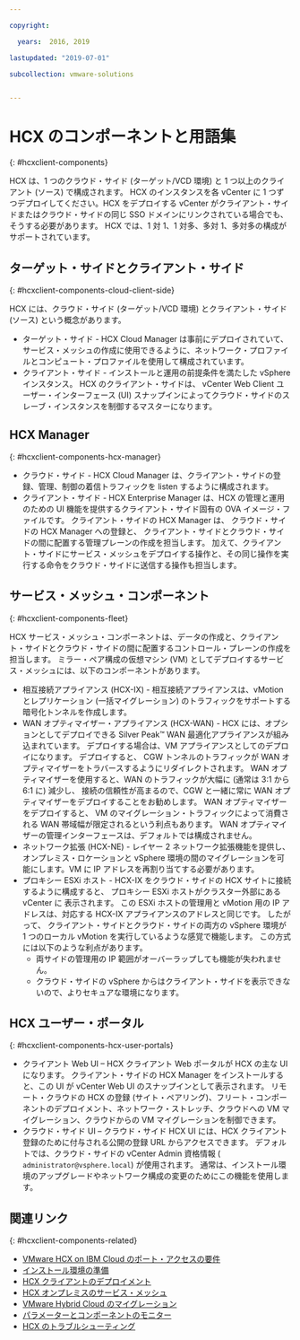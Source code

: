 ```yaml
---

copyright:

  years:  2016, 2019

lastupdated: "2019-07-01"

subcollection: vmware-solutions


---
```


# HCX のコンポーネントと用語集
{: #hcxclient-components}

HCX は、1 つのクラウド・サイド (ターゲット/VCD 環境) と 1 つ以上のクライアント (ソース) で構成されます。 HCX のインスタンスを各 vCenter に 1 つずつデプロイしてください。HCX をデプロイする vCenter がクライアント・サイドまたはクラウド・サイドの同じ SSO ドメインにリンクされている場合でも、そうする必要があります。 HCX では、1 対 1、1 対多、多対 1、多対多の構成がサポートされています。

## ターゲット・サイドとクライアント・サイド
{: #hcxclient-components-cloud-client-side}

HCX には、クラウド・サイド (ターゲット/VCD 環境) とクライアント・サイド (ソース) という概念があります。

- ターゲット・サイド - HCX Cloud Manager は事前にデプロイされていて、サービス・メッシュの作成に使用できるように、ネットワーク・プロファイルとコンピュート・プロファイルを使用して構成されています。  
- クライアント・サイド - インストールと運用の前提条件を満たした vSphere インスタンス。 HCX のクライアント・サイドは、
vCenter Web Client ユーザー・インターフェース (UI) スナップインによってクラウド・サイドのスレーブ・インスタンスを制御するマスターになります。

## HCX Manager
{: #hcxclient-components-hcx-manager}

- クラウド・サイド - HCX Cloud Manager は、クライアント・サイドの登録、管理、制御の着信トラフィックを listen するように構成されます。
- クライアント・サイド - HCX Enterprise Manager は、HCX の管理と運用のための UI 機能を提供するクライアント・サイド固有の OVA イメージ・ファイルです。 クライアント・サイドの HCX Manager は、
クラウド・サイドの HCX Manager への登録と、
クライアント・サイドとクラウド・サイドの間に配置する管理プレーンの作成を担当します。 加えて、クライアント・サイドにサービス・メッシュをデプロイする操作と、その同じ操作を実行する命令をクラウド・サイドに送信する操作も担当します。

## サービス・メッシュ・コンポーネント
{: #hcxclient-components-fleet}

HCX サービス・メッシュ・コンポーネントは、データの作成と、クライアント・サイドとクラウド・サイドの間に配置するコントロール・プレーンの作成を担当します。 ミラー・ペア構成の仮想マシン (VM) としてデプロイするサービス・メッシュには、以下のコンポーネントがあります。

- 相互接続アプライアンス (HCX-IX) - 相互接続アプライアンスは、vMotion とレプリケーション (一括マイグレーション) のトラフィックをサポートする暗号化トンネルを作成します。
- WAN オプティマイザー・アプライアンス (HCX-WAN) - HCX には、オプションとしてデプロイできる Silver Peak™ WAN 最適化アプライアンスが組み込まれています。 デプロイする場合は、VM アプライアンスとしてのデプロイになります。 デプロイすると、
CGW トンネルのトラフィックが WAN オプティマイザーをトラバースするようにリダイレクトされます。 WAN オプティマイザーを使用すると、WAN のトラフィックが大幅に (通常は 3:1 から 6:1 に) 減少し、
接続の信頼性が高まるので、CGW と一緒に常に WAN オプティマイザーをデプロイすることをお勧めします。 WAN オプティマイザーをデプロイすると、
VM のマイグレーション・トラフィックによって消費される WAN 帯域幅が限定されるという利点もあります。 WAN オプティマイザーの管理インターフェースは、デフォルトでは構成されません。
- ネットワーク拡張 (HCX-NE) - レイヤー 2 ネットワーク拡張機能を提供し、オンプレミス・ロケーションと vSphere 環境の間のマイグレーションを可能にします。VM に IP アドレスを再割り当てする必要があります。
- プロキシー ESXi ホスト - HCX-IX をクラウド・サイドの HCX サイトに接続するように構成すると、
プロキシー ESXi ホストがクラスター外部にある vCenter に
表示されます。 この ESXi ホストの管理用と vMotion 用の IP アドレスは、対応する HCX-IX アプライアンスのアドレスと同じです。 したがって、
クライアント・サイドとクラウド・サイドの両方の vSphere 環境が 1 つのローカル vMotion を実行しているような感覚で機能します。 この方式には以下のような利点があります。
  - 両サイドの管理用の IP 範囲がオーバーラップしても機能が失われません。
  - クラウド・サイドの vSphere からはクライアント・サイドを表示できないので、よりセキュアな環境になります。

## HCX ユーザー・ポータル
{: #hcxclient-components-hcx-user-portals}

- クライアント Web UI – HCX クライアント Web ポータルが HCX の主な UI になります。 クライアント・サイドの HCX Manager をインストールすると、この UI が vCenter Web UI のスナップインとして表示されます。 リモート・クラウドの HCX の登録 (サイト・ペアリング)、フリート・コンポーネントのデプロイメント、ネットワーク・ストレッチ、クラウドへの VM マイグレーション、クラウドからの VM マイグレーションを制御できます。
- クラウド・サイド UI – クラウド・サイド HCX UI には、HCX クライアント登録のために付与される公開の登録 URL からアクセスできます。 デフォルトでは、クラウド・サイドの vCenter Admin 資格情報 (` administrator@vsphere.local`) が使用されます。 通常は、インストール環境のアップグレードやネットワーク構成の変更のためにこの機能を使用します。

## 関連リンク
{: #hcxclient-components-related}

* [VMware HCX on IBM Cloud のポート・アクセスの要件](/docs/services/vmwaresolutions/services?topic=vmware-solutions-hcx-archi-port-req)
* [インストール環境の準備](/docs/services/vmwaresolutions/services?topic=vmware-solutions-hcxclient-planning-prep-install)
* [HCX クライアントのデプロイメント](/docs/services/vmwaresolutions/services?topic=vmware-solutions-hcxclient-vcs-client-deployment)
* [HCX オンプレミスのサービス・メッシュ](/docs/services/vmwaresolutions/services?topic=vmware-solutions-hcxclient-vcs-mesh-deployment)
* [VMware Hybrid Cloud のマイグレーション](/docs/services/vmwaresolutions/services?topic=vmware-solutions-hcxclient-migrations)
* [パラメーターとコンポーネントのモニター](/docs/services/vmwaresolutions/services?topic=vmware-solutions-hcxclient-monitoring)
* [HCX のトラブルシューティング](/docs/services/vmwaresolutions/services?topic=vmware-solutions-hcxclient-troubleshooting)
